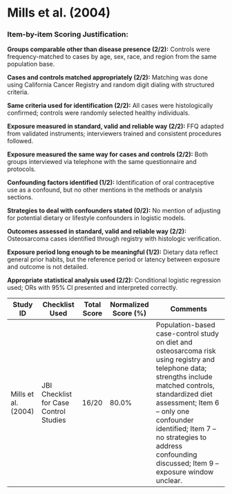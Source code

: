 # Mills et al. (2004)

### Item-by-item Scoring Justification:

**Groups comparable other than disease presence (2/2):** Controls were frequency-matched to cases by age, sex, race, and region from the same population base.

**Cases and controls matched appropriately (2/2):** Matching was done using California Cancer Registry and random digit dialing with structured criteria.

**Same criteria used for identification (2/2):** All cases were histologically confirmed; controls were randomly selected healthy individuals.

**Exposure measured in standard, valid and reliable way (2/2):** FFQ adapted from validated instruments; interviewers trained and consistent procedures followed.

**Exposure measured the same way for cases and controls (2/2):** Both groups interviewed via telephone with the same questionnaire and protocols.

**Confounding factors identified (1/2):** Identification of oral contraceptive use as a confound, but no other mentions in the methods or analysis sections.

**Strategies to deal with confounders stated (0/2):** No mention of adjusting for potential dietary or lifestyle confounders in logistic models.

**Outcomes assessed in standard, valid and reliable way (2/2):** Osteosarcoma cases identified through registry with histologic verification.

**Exposure period long enough to be meaningful (1/2):** Dietary data reflect general prior habits, but the reference period or latency between exposure and outcome is not detailed.

**Appropriate statistical analysis used (2/2):** Conditional logistic regression used; ORs with 95% CI presented and interpreted correctly.

| Study ID | Checklist Used | Total Score | Normalized Score (%) | Comments |
| --- | --- | --- | --- | --- |
| Mills et al. (2004) | JBI Checklist for Case Control Studies | 16/20 | 80.0% | Population-based case-control study on diet and osteosarcoma risk using registry and telephone data; strengths include matched controls, standardized diet assessment; Item 6 – only one confounder identified; Item 7 – no strategies to address confounding discussed; Item 9 – exposure window unclear. |
